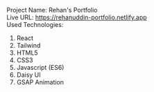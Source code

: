 Project Name: Rehan's Portfolio <br/>
Live URL: https://rehanuddin-portfolio.netlify.app  <br/>
Used Technologies: <br/>
1. React <br/>
2. Tailwind <br/>
3. HTML5 <br/>
4. CSS3 <br/>
5. Javascript (ES6) <br/>
6. Daisy UI <br/>
7. GSAP Animation <br/>

